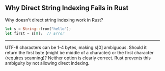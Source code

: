 ## Why Direct String Indexing Fails in Rust

Why doesn't direct string indexing work in Rust?
```rust
let s = String::from("hello");
let first = s[0];  // Error
```

---

UTF-8 characters can be 1-4 bytes, making s[0] ambiguous. Should it return the first byte (might be middle of a character) or the first character (requires scanning)? Neither option is clearly correct. Rust prevents this ambiguity by not allowing direct indexing.

